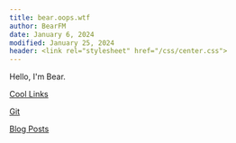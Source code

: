 ```yaml
---
title: bear.oops.wtf
author: BearFM
date: January 6, 2024
modified: January 25, 2024
header: <link rel="stylesheet" href="/css/center.css">
---
```


Hello, I'm Bear.

[Cool Links](/coolLinks.html)

[Git](/git)

[Blog Posts](/blog)